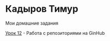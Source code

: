 # Кадыров Тимур
Мои домашние задания

[Урок 12](https://tim-stack.github.io/Site/index.html) - Работа с репозиториями на GinHub
